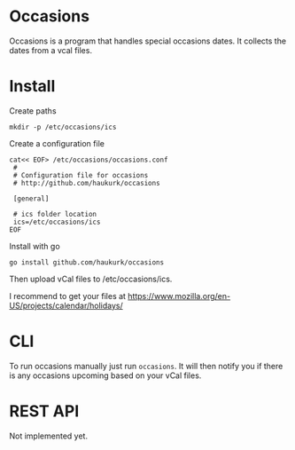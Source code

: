 # Occasions
Occasions is a program that handles special occasions dates. 
It collects the dates from a vcal files. 

# Install

Create paths
```
mkdir -p /etc/occasions/ics
```

Create a configuration file
```
cat<< EOF> /etc/occasions/occasions.conf
 # 
 # Configuration file for occasions
 # http://github.com/haukurk/occasions
 
 [general]
 
 # ics folder location 
 ics=/etc/occasions/ics
EOF

```

Install with go
``` 
go install github.com/haukurk/occasions
```

Then upload vCal files to /etc/occasions/ics.

I recommend to get your files at
https://www.mozilla.org/en-US/projects/calendar/holidays/

# CLI

To run occasions manually just run ```occasions```. 
It will then notify you if there is any occasions upcoming based on your vCal files.

# REST API

Not implemented yet.

# 

